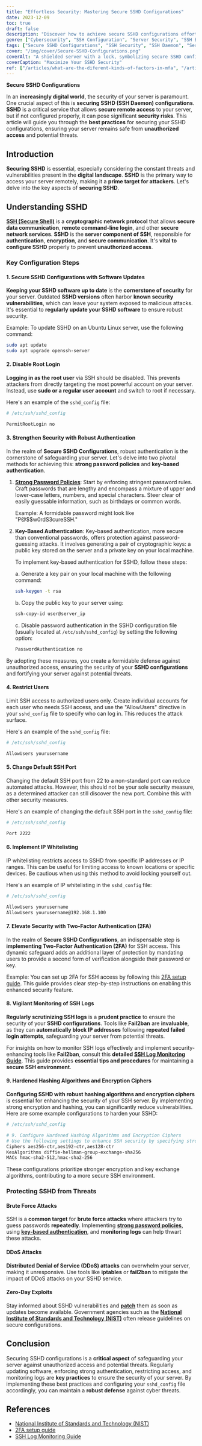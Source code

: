 ```yaml
---
title: "Effortless Security: Mastering Secure SSHD Configurations"
date: 2023-12-09
toc: true
draft: false
description: "Discover how to achieve secure SSHD configurations effortlessly, fortify your server, and thwart cyber threats with our expert guidance on SSH security."
genre: ["Cybersecurity", "SSH Configuration", "Server Security", "SSH Best Practices", "Network Security", "Data Protection", "Remote Access", "IT Security", "Secure Server", "Digital Defense"]
tags: ["Secure SSHD Configurations", "SSH Security", "SSH Daemon", "Server Protection", "Cybersecurity Tips", "SSH Configuration Guide", "Network Security", "SSH Best Practices", "2FA for SSH", "SSH Logs Monitoring", "Server Hardening", "SSH Key Authentication", "SSHD Vulnerabilities", "SSH Access Control", "Data Encryption", "Cyber Threats", "DDoS Mitigation", "SSH Updates", "NIST Guidelines", "Remote Access Security", "Digital Defense", "Effortless Security", "Server Safety", "SSH Defense Strategies", "Cyber Resilience", "IT Security Measures", "Harden SSHD", "SSH Security Checklist", "Securing Remote Access", "Protecting SSH"]
cover: "/img/cover/Secure-SSHD-Configurations.png"
coverAlt: "A shielded server with a lock, symbolizing secure SSHD configurations."
coverCaption: "Maximize Your SSHD Security"
ref: ["/articles/what-are-the-diferent-kinds-of-factors-in-mfa", "/articles/ten-essential-password-security-guidelines-to-follow", "/guides/automate-linux-patching-and-updates-with-ansible"]
---
```


**Secure SSHD Configurations**


In an **increasingly digital world**, the security of your server is paramount. One crucial aspect of this is **securing SSHD (SSH Daemon) configurations**. **SSHD** is a critical service that allows **secure remote access** to your server, but if not configured properly, it can pose significant **security risks**. This article will guide you through the **best practices** for securing your SSHD configurations, ensuring your server remains safe from **unauthorized access** and potential threats.

## **Introduction**

**Securing SSHD** is essential, especially considering the constant threats and vulnerabilities present in the **digital landscape**. **SSHD** is the primary way to access your server remotely, making it a **prime target for attackers**. Let's delve into the key aspects of **securing SSHD**.

## **Understanding SSHD**

[**SSH (Secure Shell)**](https://simeononsecurity.ch/articles/what-is-ssh/) is a **cryptographic network protocol** that allows **secure data communication**, **remote command-line login**, and other **secure network services**. **SSHD** is the **server component of SSH**, responsible for **authentication**, **encryption**, and **secure communication**. It's **vital to configure SSHD** properly to prevent **unauthorized access**.

### **Key Configuration Steps**

#### **1. Secure SSHD Configurations with Software Updates**

**Keeping your SSHD software up to date** is the **cornerstone of security** for your server. Outdated **SSHD versions** often harbor **known security vulnerabilities**, which can leave your system exposed to malicious attacks. It's essential to **regularly update your SSHD software** to ensure robust security.

Example: To update SSHD on an Ubuntu Linux server, use the following command:
```bash
sudo apt update
sudo apt upgrade openssh-server
```

#### **2. Disable Root Login**

**Logging in as the root user** via SSH should be disabled. This prevents attackers from directly targeting the most powerful account on your server. Instead, use **sudo or a regular user account** and switch to root if necessary.

Here's an example of the `sshd_config` file:

```bash
# /etc/ssh/sshd_config

PermitRootLogin no
```

#### **3. Strengthen Security with Robust Authentication**

In the realm of **Secure SSHD Configurations**, robust authentication is the cornerstone of safeguarding your server. Let's delve into two pivotal methods for achieving this: **strong password policies** and **key-based authentication**.

1. [**Strong Password Policies**](https://simeononsecurity.ch/articles/ten-essential-password-security-guidelines-to-follow): Start by enforcing stringent password rules. Craft passwords that are lengthy and encompass a mixture of upper and lower-case letters, numbers, and special characters. Steer clear of easily guessable information, such as birthdays or common words.

   Example: A formidable password might look like "P@$$w0rdS3cureSSH."

2. **Key-Based Authentication**: Key-based authentication, more secure than conventional passwords, offers protection against password-guessing attacks. It involves generating a pair of cryptographic keys: a public key stored on the server and a private key on your local machine.

   To implement key-based authentication for SSHD, follow these steps:

   a. Generate a key pair on your local machine with the following command:
   ```bash
   ssh-keygen -t rsa
   ```

   b. Copy the public key to your server using:
   ```bash
   ssh-copy-id user@server_ip
   ```

   c. Disable password authentication in the SSHD configuration file (usually located at `/etc/ssh/sshd_config`) by setting the following option:
   ```bash
   PasswordAuthentication no
   ```

By adopting these measures, you create a formidable defense against unauthorized access, ensuring the security of your **SSHD configurations** and fortifying your server against potential threats.

#### **4. Restrict Users**

Limit SSH access to authorized users only. Create individual accounts for each user who needs SSH access, and use the "AllowUsers" directive in your `sshd_config` file to specify who can log in. This reduces the attack surface.

Here's an example of the `sshd_config` file:

```bash
# /etc/ssh/sshd_config

AllowUsers yourusername
```

#### 5. Change Default SSH Port
Changing the default SSH port from 22 to a non-standard port can reduce automated attacks. However, this should not be your sole security measure, as a determined attacker can still discover the new port. Combine this with other security measures.

Here's an example of changing the default SSH port in the `sshd_config` file:
```bash
# /etc/ssh/sshd_config

Port 2222
```
#### 6. Implement IP Whitelisting
IP whitelisting restricts access to SSHD from specific IP addresses or IP ranges. This can be useful for limiting access to known locations or specific devices. Be cautious when using this method to avoid locking yourself out.

Here's an example of IP whitelisting in the `sshd_config` file:
```bash
# /etc/ssh/sshd_config

AllowUsers yourusername
AllowUsers yourusername@192.168.1.100
```

#### 7. Elevate Security with Two-Factor Authentication (2FA)

In the realm of **Secure SSHD Configurations**, an indispensable step is **implementing Two-Factor Authentication (2FA)** for SSH access. This dynamic safeguard adds an additional layer of protection by mandating users to provide a second form of verification alongside their password or key.

Example: You can set up 2FA for SSH access by following this [2FA setup guide](https://ubuntu.com/tutorials/configure-ssh-2fa). This guide provides clear step-by-step instructions on enabling this enhanced security feature.

#### 8. **Vigilant Monitoring of SSH Logs**

**Regularly scrutinizing SSH logs** is a **prudent practice** to ensure the security of your **SSHD configurations**. Tools like **Fail2ban** are **invaluable**, as they can **automatically block IP addresses** following **repeated failed login attempts**, safeguarding your server from potential threats.

For insights on how to monitor SSH logs effectively and implement security-enhancing tools like **Fail2ban**, consult this **detailed [SSH Log Monitoring Guide](https://www.unixmen.com/how-to-check-ssh-logs/)**. This guide provides **essential tips and procedures** for maintaining a **secure SSH environment**.

#### 9. Hardened Hashing Algorithms and Encryption Ciphers
**Configuring SSHD with robust hashing algorithms and encryption ciphers** is essential for enhancing the security of your SSH server. By implementing strong encryption and hashing, you can significantly reduce vulnerabilities. Here are some example configurations to harden your SSHD:

```bash
# /etc/ssh/sshd_config

# 9. Configure Hardened Hashing Algorithms and Encryption Ciphers
# Use the following settings to enhance SSH security by specifying stronger encryption and hashing algorithms.
Ciphers aes256-ctr,aes192-ctr,aes128-ctr
KexAlgorithms diffie-hellman-group-exchange-sha256
MACs hmac-sha2-512,hmac-sha2-256
```

These configurations prioritize stronger encryption and key exchange algorithms, contributing to a more secure SSH environment.

### **Protecting SSHD from Threats**

#### **Brute Force Attacks**
SSH is a **common target** for **brute force attacks** where attackers try to guess passwords **repeatedly**. Implementing [**strong password policies**](https://simeononsecurity.ch/articles/ten-essential-password-security-guidelines-to-follow/), using [**key-based authentication**](https://simeononsecurity.ch/articles/what-are-the-diferent-kinds-of-factors-in-mfa/), and **monitoring logs** can help thwart these attacks.

#### **DDoS Attacks**
**Distributed Denial of Service (DDoS) attacks** can overwhelm your server, making it unresponsive. Use tools like **iptables** or **fail2ban** to mitigate the impact of DDoS attacks on your SSHD service.

#### **Zero-Day Exploits**
Stay informed about SSHD vulnerabilities and [**patch**](https://simeononsecurity.ch/guides/automate-linux-patching-and-updates-with-ansible/) them as soon as updates become available. Government agencies such as the [**National Institute of Standards and Technology (NIST)**](https://www.nist.gov/) often release guidelines on secure configurations.


## **Conclusion**

Securing SSHD configurations is a **critical aspect** of safeguarding your server against unauthorized access and potential threats. Regularly updating software, enforcing strong authentication, restricting access, and monitoring logs are **key practices** to ensure the security of your server. By implementing these best practices and configuring your `sshd_config` file accordingly, you can maintain a **robust defense** against cyber threats.

## **References**
- [National Institute of Standards and Technology (NIST)](https://www.nist.gov/)
- [2FA setup guide](https://ubuntu.com/tutorials/configure-ssh-2fa)
- [SSH Log Monitoring Guide](https://www.unixmen.com/how-to-check-ssh-logs/)
